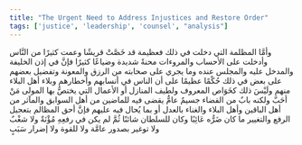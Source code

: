 ```yaml
---
title: "The Urgent Need to Address Injustices and Restore Order"
tags: ['justice', 'leadership', 'counsel', "analysis"]
---
```


 وأمَّا المظلمة التي دخلت في ذلك فعظيمة قد خَصَّتْ قريشًا وعمت كثيرًا من النَّاس وأدخلت على الأحساب والمروءات محنةً شديدة وضياعًا كثيرًا فإنَّ في إذن الخليفة والمدخل عليه والمجلس عنده وما يجري على صحابته من الرزق والمعونة وتفضيل بعضهم على بعض في ذلك حُكْمًا عظيمًا على أن الناس في أنسابهم وأخطارهم وبلاء أهل البلاء منهم ولَيْسَ ذلك كخَوَاص المعروف ولطيف المنازل أو الأعمال التي يختصُّ بها المولى مَنْ أحَبَّ ولكنه بابٌ من القضاء جسيمٌ عامٌّ يقضى فيه للماضين من أهل السوابق والمآثر من أهل الباقين وأهل البلاء والغناء بالعدل أو بما يُحال فيه عليهم فإنَّ أحق المظالم بتعجيل الرفع والتغيير ما كان ضَرُّه عَائِبًا  وكان للسلطان شائنًا ثُمَّ لم يكن في رفعِهِ مُؤْنَةٌ ولا شغْبٌ ولا توغير بصدور عامَّة ولا للقوة ولا إضرار سَبَبٍ
